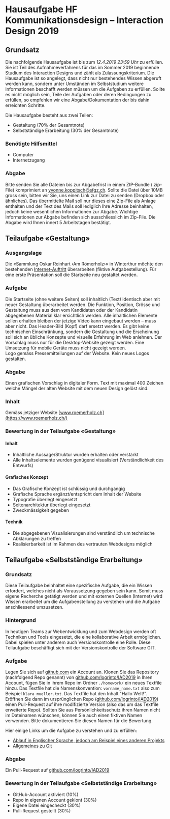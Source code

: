 # Hausaufgabe HF Kommunikationsdesign – Interaction Design 2019


## Grundsatz
Die nachfolgende Hausaufgabe ist bis  zum *12.4.2019 23:59 Uhr* zu erfüllen.
Sie ist Teil des Aufnahmeverfahrens für das im Sommer 2019 beginnende Studium des Interaction Designs und zählt als Zulassungskriterium.
Die Hausaufgabe ist so angelegt, dass nicht nur bestehendes Wissen abgeruft werden kann, sondern unter Umständen im Selbststudium weitere Informationen beschafft werden müssen um die Aufgaben zu erfüllen.
Sollte es nicht möglich sein, Teile der Aufgaben oder deren Bedingungen zu erfüllen, so empfehlen wir eine Abgabe/Dokumentation der bis dahin erreichten Schritte.

Die Hausaufgabe besteht aus zwei Teilen:

* Gestaltung (70% der Gesamtnote)
* Selbstständige Erarbeitung (30% der Gesamtnote)


### Benötigte Hilfsmittel
* Computer
* Internetzugang

### Abgabe
Bitte senden Sie alle Dateien bis zur Abgabefrist in einem ZIP-Bundle (.zip-File) komprimiert an yvonne.koppitsch@sfgz.ch. Sollte die Datei über 10MB gross sein, bitten wir Sie, uns einen Link zur Datei zu senden (Dropbox oder ähnliches). Das übermittelte Mail soll nur dieses eine Zip-File als Anlage enthalten und der Text des Mails soll lediglich Ihre Adresse beinhalten, jedoch keine wesentlichen Informationen zur Abgabe. Wichtige Informationen zur Abgabe befinden sich ausschliesslich im Zip-File. Die Abgabe wird Ihnen innert 5 Arbeitstagen bestätigt.


## Teilaufgabe «Gestaltung»

### Ausgangslage
Die «Sammlung Oskar Reinhart ‹Am Römerholz›» in Winterthur möchte den bestehenden [Internet-Auftritt](https://www.roemerholz.ch/) überarbeiten (fiktive Aufgabestellung). Für eine erste Präsentation soll die Startseite neu gestaltet werden.

### Aufgabe
Die Startseite (ohne weitere Seiten) soll inhaltlich (Text) identisch aber mit neuer Gestaltung überarbeitet werden. Die Funktion, Position, Grösse und Gestaltung muss aus dem vom Kandidaten oder der Kandidatin abgegebenen Material klar ersichtlich werden. Alle inhaltlichen Elemente sollen erhalten bleiben der jetzige Video kann eingebaut werden – muss aber nicht. Das Header-Bild (Kopf) darf ersetzt werden. Es gibt keine technischen Einschränkung, sondern die Gestaltung und die Erscheinung soll sich an übliche Konzepte und visuelle Erfahrung im Web anlehnen. Der Vorschlag muss nur für die Desktop-Website gezeigt werden. Eine Umsetzung für mobile Geräte muss nicht gezeigt werden.  
Logo gemäss Pressemitteilungen auf der Website. Kein neues Logos gestalten.

### Abgabe
Einen grafischen Vorschlag in digitaler Form. Text mit maximal 400 Zeichen welche Mängel der alten Website mit dem neuen Design gelöst sind.

### Inhalt
Gemäss jetziger Website [www.roemerholz.ch](https://www.roemerholz.ch/)

### Bewertung in der Teilaufgabe «Gestaltung»
#### Inhalt
* Inhaltliche Aussage/Struktur wurden erhalten oder verstärkt
* Alle Inhaltselemente wurden genügend visualisiert (Verständlichkeit des Entwurfs)

#### Grafisches Konzept
* Das Grafische Konzept ist schlüssig und durchgängig
* Grafische Sprache ergänzt/entspricht dem Inhalt der Website
* Typografie überlegt eingesetzt
* Seitenarchitektur überlegt eingesetzt
* Zweckmässigkeit gegeben

#### Technik
* Die abgegebenen Visualisierungen sind verständlich um technische Abklärungen zu treffen
* Realisierbarkeit ist im Rahmen des vertrauten Webdesigns möglich



## Teilaufgabe «Selbstständige Erarbeitung»

### Grundsatz
Diese Teilaufgabe beinhaltet eine spezifische Aufgabe, die ein Wissen erfordert, welches nicht als Voraussetzung gegeben sein kann. Somit muss eigene Recherche getätigt werden und mit externen Quellen (Internet) wird Wissen erarbeitet um die Aufgabenstellung zu verstehen und die Aufgabe anschliessend umzusetzen.

### Hintergrund
In heutigen Teams zur Webentwicklung und zum Webdesign werden oft Techniken und Tools eingesetzt, die eine kollaborative Arbeit ermöglichen. Dabei spielen unter anderem auch Versionskontrolle eine Rolle. Diese Teilaufgabe beschäftigt sich mit der Versionskontrolle der Software GIT.

### Aufgabe
Legen Sie sich auf [github.com](https://github.com/) ein Account an. Klonen Sie das Repository (nachfolgend Repo genannt) von [github.com/logrinto/IAD2019](https://github.com/logrinto/IAD2019) in Ihren Account, fügen Sie in ihrem Repo im Ordner `./homework/` ein neues Textfile hinzu. Das Textfile hat die Namenskonvention: `vorname_name.txt` also zum Beispiel `klara_mueller.txt`. Das Textfile hat den Inhalt "Hallo Welt!". Eröffnen Sie dann im ursprünglichen Repo ([github.com/logrinto/IAD2019](https://github.com/logrinto/IAD2019)) einen Pull-Request auf ihre modifizierte Version (also das um das Textfile erweiterte Repo). Sollten Sie aus Persönlichkeitsschutz ihren Namen nicht im Dateinamen wünschen, können Sie auch einen fiktiven Namen verwenden. Bitte dokumentieren Sie diesen Namen für die Bewertung.

Hier einige Links um die Aufgabe zu verstehen und zu erfüllen:

* [Ablauf in Englischer Sprache, jedoch am Beispiel eines anderen Projekts](https://docs.spongepowered.org/master/en/contributing/howtogit.html)
* [Allgemeines zu Git](https://git-scm.com/book/de/v2/)

### Abgabe
Ein Pull-Request auf [github.com/logrinto/IAD2019](https://github.com/logrinto/IAD2019)

### Bewertung in der Teilaufgabe «Selbstständige Erarbeitung»
* GitHub-Account aktiviert (10%)
* Repo in eigenen Account geklont (30%)
* Eigene Datei eingecheckt (30%)
* Pull-Request gestellt (30%)
